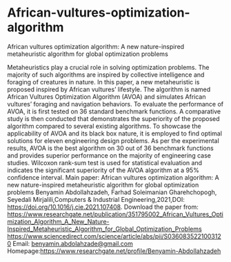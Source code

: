 # African-vultures-optimization-algorithm
African vultures optimization algorithm: A new nature-inspired metaheuristic algorithm for global optimization problems

Metaheuristics play a crucial role in solving optimization problems. The majority of such algorithms are inspired by collective intelligence and foraging of creatures in nature. In this paper, a new metaheuristic is proposed inspired by African vultures’ lifestyle. The algorithm is named African Vultures Optimization Algorithm (AVOA) and simulates African vultures’ foraging and navigation behaviors. To evaluate the performance of AVOA, it is first tested on 36 standard benchmark functions. A comparative study is then conducted that demonstrates the superiority of the proposed algorithm compared to several existing algorithms. To showcase the applicability of AVOA and its black box nature, it is employed to find optimal solutions for eleven engineering design problems. As per the experimental results, AVOA is the best algorithm on 30 out of 36 benchmark functions and provides superior performance on the majority of engineering case studies. Wilcoxon rank-sum test is used for statistical evaluation and indicates the significant superiority of the AVOA algorithm at a 95% confidence interval.
Main paper:
African vultures optimization algorithm: A new nature-inspired metaheuristic algorithm for global optimization problems Benyamin Abdollahzadeh, Farhad Soleimanian Gharehchopogh, Seyedali Mirjalili,Computers & Industrial Engineering,2021,DOI: https://doi.org/10.1016/j.cie.2021.107408.
Download the paper from:
https://www.researchgate.net/publication/351795002_African_Vultures_Optimization_Algorithm_A_New_Nature-Inspired_Metaheuristic_Algorithm_for_Global_Optimization_Problems
https://www.sciencedirect.com/science/article/abs/pii/S0360835221003120
Email: benyamin.abdolahzade@gmail.com
Homepage:https://www.researchgate.net/profile/Benyamin-Abdollahzadeh
